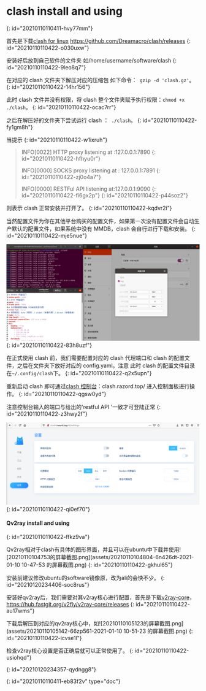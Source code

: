 # clash install and using
{: id="20210110110411-hvy77mm"}

首先是下载[clash for linux](https://github.com/Dreamacro/clash/releases) https://github.com/Dreamacro/clash/releases
{: id="20210110110422-o030uxw"}

安装好后放到自己软件的文件夹 如/home/username/software/clash
{: id="20210110110422-9leo8q7"}

在对应的 clash 文件夹下解压对应的压缩包 如下命令：` gzip -d 'clash.gz'`。
{: id="20210110110422-14hr156"}

此时 clash 文件并没有权限，将 clash 整个文件夹赋予执行权限：`chmod +x ./clash`。
{: id="20210110110422-ocac7rr"}

之后在解压好的文件夹下尝试运行 clash ：` ./clash`。
{: id="20210110110422-fy1gm8h"}

当提示
{: id="20210110110422-w1ixruh"}

> INFO[0022] HTTP proxy listening at :127.0.0.1:7890
> {: id="20210110110422-hfhyu0r"}
>
> INFO[0000] SOCKS proxy listening at : 127.0.0.1:7891
> {: id="20210110110422-zj0o4a7"}
>
> INFO[0000] RESTFul API listening at:127.0.0.1:9090
> {: id="20210110110422-fi6gx2p"}
{: id="20210110110422-p44soz2"}

则表示 clash 正常安装并打开了。
{: id="20210110110422-kqdvr2i"}

当然配置文件为你在其他平台购买的配置文件，如果第一次没有配置文件会自动生产默认的配置文件，如果系统中没有 MMDB，clash 会自行进行下载和安装。
{: id="20210110110422-mje5nue"}

![image.png](assets/20210109204500-qh3t2y7-image.png)
{: id="20210110110422-83h8uzf"}

在正式使用 clash 前，我们需要配置对应的 clash 代理端口和 clash 的配置文件，之后在文件夹下放好对应的 config.yaml。注意  此时 clash 的配置文件目录在`~/.config/clash`下。
{: id="20210110110422-q2x5upn"}

重新启动 clash 即可通过[clash 控制台](https://clash.razord.top/#/settings)：clash.razord.top/ 进入控制面板进行操作。
{: id="20210110110422-qgsw0yd"}

注意控制台输入的端口与给出的'restful API '一致才可登陆正常
{: id="20210110110422-z3hwy2f"}

![image.png](assets/20210109204451-31nyjyr-image.png)
{: id="20210110110422-qi0ef70"}

#### Qv2ray install and using
{: id="20210110110422-ffkz9va"}

Qv2ray相对于clash有具体的图形界面，并且可以在ubuntu中下载并使用![20210110104753的屏幕截图.png](assets/20210110104804-6n426dt-2021-01-10 10-47-53 的屏幕截图.png)
{: id="20210110110422-gkhul65"}

安装前建议修改ubuntu的software镜像原，改为ali的会快不少。
{: id="20210120234406-soc8rus"}

安装好qv2ray后，我们需要对其v2ray核心进行配置，首先是下载[v2ray-core](https://hub.fastgit.org/v2fly/v2ray-core/releases)，https://hub.fastgit.org/v2fly/v2ray-core/releases
{: id="20210110110422-au17wms"}

下载后解压到对应的qv2ray核心中，如![20210110105123的屏幕截图.png](assets/20210110105142-66zp561-2021-01-10 10-51-23 的屏幕截图.png)
{: id="20210110110422-icvse1l"}

检查v2ray核心设置是否正确后就可以正常使用了。
{: id="20210110110422-usiohqd"}

{: id="20210120234357-qydngg8"}


{: id="20210110110411-eb83f2v" type="doc"}

